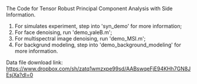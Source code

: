 The Code for Tensor Robust Principal Component Analysis with Side Information.
1. For simulates experiment, step into 'syn_demo' for more information;
2. For face denoising, run 'demo_yaleB.m';
3. For multispectral image denoising, run 'demo_MSI.m';
4. For backgrund modeling, step into 'demo_background_modeling' for more information.

Data file download link: https://www.dropbox.com/sh/zatq1wmzxpe99sd/AABswqeFjE94KHh7GN8JEsjXa?dl=0

